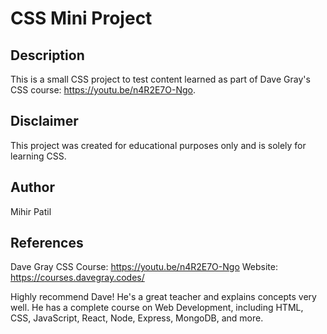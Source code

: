 # CSS Mini Project

## Description
This is a small CSS project to test content learned
as part of Dave Gray's CSS course: https://youtu.be/n4R2E7O-Ngo.

## Disclaimer

This project was created for educational purposes only
and is solely for learning CSS.

## Author

Mihir Patil

## References

Dave Gray
CSS Course: https://youtu.be/n4R2E7O-Ngo
Website: https://courses.davegray.codes/

Highly recommend Dave! He's a great teacher and
explains concepts very well. He has a complete course on Web Development,
including HTML, CSS, JavaScript, React, Node, Express, MongoDB, and more.
